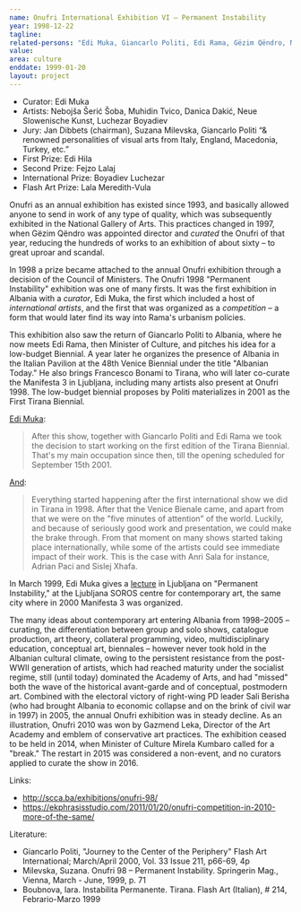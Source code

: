 ```yaml
---
name: Onufri International Exhibition VI – Permanent Instability
year: 1998-12-22
tagline:
related-persons: "Edi Muka, Giancarlo Politi, Edi Rama, Gëzim Qëndro, Neue Slowenische Kunst, Luchezar Boyadiev, Lala Meredith-Vula, Edi Hila"
value:
area: culture
enddate: 1999-01-20
layout: project
---
```

* Curator: Edi Muka
* Artists: Nebojša Šerić Šoba, Muhidin Tvico, Danica Dakić, Neue Slowenische Kunst, Luchezar Boyadiev
* Jury: Jan Dibbets (chairman), Suzana Milevska, Giancarlo Politi “& renowned personalities of visual arts from Italy, England, Macedonia, Turkey, etc.”
* First Prize: Edi Hila
* Second Prize: Fejzo Lalaj
* International Prize: Boyadiev Luchezar
* Flash Art Prize: Lala Meredith-Vula

Onufri as an annual exhibition has existed since 1993, and basically allowed anyone to send in work of any type of quality, which was subsequently exhibited in the National Gallery of Arts. This practices changed in 1997, when Gëzim Qëndro was appointed director and *curated* the Onufri of that year, reducing the hundreds of works to an exhibition of about sixty – to great uproar and scandal.

In 1998 a prize became attached to the annual Onufri exhibition through a decision of the Council of Ministers. The Onufri 1998 "Permanent Instability" exhibition was one of many firsts. It was the first exhibition in Albania with a *curator*, Edi Muka, the first which included a host of *international artists*, and the first that was organized as a *competition* – a form that would later find its way into Rama's urbanism policies.

This exhibition also saw the return of Giancarlo Politi to Albania, where he now meets Edi Rama, then Minister of Culture, and pitches his idea for a low-budget Biennial. A year later he organizes the presence of Albania in the Italian Pavilion at the 48th Venice Biennial under the title "Albanian Today." He also brings Francesco Bonami to Tirana, who will later co-curate the Manifesta 3 in Ljubljana, including many artists also present at Onufri 1998. The low-budget biennial proposes by Politi materializes in 2001 as the First Tirana Biennial.

[Edi Muka](http://www.nettime.org/Lists-Archives/nettime-l-0108/msg00134.html):
> After this show, together with Giancarlo Politi and Edi Rama we took the
decision to start working on the first edition of the Tirana Biennial.
That's my main occupation since then, till the opening scheduled for
September 15th 2001.

[And](http://www.nettime.org/Lists-Archives/nettime-l-0008/msg00042.html):
>Everything started happening after the first international show we did
in Tirana in 1998. After that the Venice Bienale came, and apart from that
we were on the "five minutes of attention" of the world. Luckily, and
because of seriously good work and presentation, we could make the brake
through. From that moment on many shows started taking  place
internationally, while some of the artists could see immediate impact of
their work. This is the case with Anri Sala for instance, Adrian Paci and
Sislej Xhafa.

In March 1999, Edi Muka gives a [lecture](https://english.sta.si/394866/albanias-edi-muka-to-speak-about-permanent-instability-of-the-balkans) in Ljubljana on "Permanent Instability," at the Ljubljana SOROS centre for contemporary art, the same city where in 2000 Manifesta 3 was organized.

The many ideas about contemporary art entering Albania from 1998–2005 – curating, the differentiation between group and solo shows, catalogue production, art theory, collateral programming, video, multidisciplinary education, conceptual art, biennales – however never took hold in the Albanian cultural climate, owing to the persistent resistance from the post-WWII generation of artists, which had reached maturity under the socialist regime, still (until today) dominated the Academy of Arts, and had "missed" both the wave of the historical avant-garde and of conceptual, postmodern art. Combined with the electoral victory of right-wing PD leader Sali Berisha (who had brought Albania to economic collapse and on the brink of civil war in 1997) in 2005, the annual Onufri exhibition was in steady decline. As an illustration, Onufri 2010 was won by Gazmend Leka, Director of the Art Academy and emblem of conservative art practices. The exhibition ceased to be held in 2014, when Minister of Culture Mirela Kumbaro called for a "break." The restart in 2015 was considered a non-event, and no curators applied to curate the show in 2016.

Links:
* <http://scca.ba/exhibitions/onufri-98/>
* <https://ekphrasisstudio.com/2011/01/20/onufri-competition-in-2010-more-of-the-same/>

Literature:
* Giancarlo Politi, "Journey to the Center of the Periphery" Flash Art International; March/April 2000, Vol. 33 Issue 211, p66-69, 4p
* Milevska, Suzana. Onufri 98 – Permanent Instability. Springerin Mag., Vienna, March - June, 1999, p. 71
* Boubnova, Iara. Instabilita Permanente. Tirana. Flash Art (Italian), # 214, Febrario-Marzo 1999
